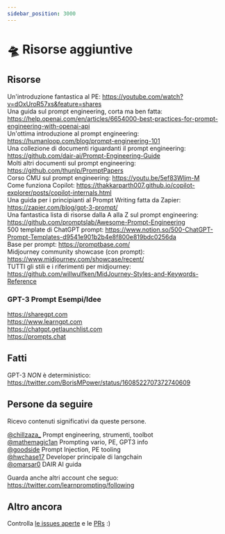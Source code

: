 ```yaml
---
sidebar_position: 3000
---
```


# 🛸 Risorse aggiuntive

## Risorse

Un'introduzione fantastica al PE: https://youtube.com/watch?v=dOxUroR57xs&feature=shares<br/>
Una guida sul prompt engineering, corta ma ben fatta: https://help.openai.com/en/articles/6654000-best-practices-for-prompt-engineering-with-openai-api<br/>
Un'ottima introduzione al prompt engineering: https://humanloop.com/blog/prompt-engineering-101<br/>
Una collezione di documenti riguardanti il prompt engineering: https://github.com/dair-ai/Prompt-Engineering-Guide<br/>
Molti altri documenti sul prompt engineering: https://github.com/thunlp/PromptPapers<br/>
Corso CMU sul prompt engineering: https://youtu.be/5ef83Wljm-M<br/>
Come funziona Copilot: https://thakkarparth007.github.io/copilot-explorer/posts/copilot-internals.html<br/>
Una guida per i principianti al Prompt Writing fatta da Zapier: https://zapier.com/blog/gpt-3-prompt/<br/>
Una fantastica lista di risorse dalla A alla Z sul prompt engineering: https://github.com/promptslab/Awesome-Prompt-Engineering<br/>
500 template di ChatGPT prompt: https://www.notion.so/500-ChatGPT-Prompt-Templates-d9541e901b2b4e8f800e819bdc0256da<br/>
Base per prompt: https://promptbase.com/<br/>
Midjourney community showcase (con prompt): https://www.midjourney.com/showcase/recent/<br/>
TUTTI gli stili e i riferimenti per midjourney: https://github.com/willwulfken/MidJourney-Styles-and-Keywords-Reference

### GPT-3 Prompt Esempi/Idee

https://sharegpt.com <br/>
https://www.learngpt.com <br/>
https://chatgpt.getlaunchlist.com <br/>
https://prompts.chat


## Fatti

GPT-3 *NON* è deterministico: https://twitter.com/BorisMPower/status/1608522707372740609

## Persone da seguire

Ricevo contenuti significativi da queste persone.

[@chillzaza_](https://mobile.twitter.com/chillzaza_) Prompt engineering, strumenti, toolbot<br/>
[@mathemagic1an](https://mobile.twitter.com/mathemagic1an) Prompting vario, PE, GPT3 info<br/>
[@goodside](https://twitter.com/goodside/status/1588247865503010816) Prompt Injection, PE tooling<br/>
[@hwchase17](https://twitter.com/hwchase17) Developer principale di langchain<br/>
[@omarsar0](https://twitter.com/omarsar0) DAIR AI guida

Guarda anche altri account che seguo: https://twitter.com/learnprompting/following 

## Altro ancora

Controlla [le issues aperte](https://github.com/trigaten/Learn_Prompting/issues) e le [PRs](https://github.com/trigaten/Learn_Prompting/pulls) :)
